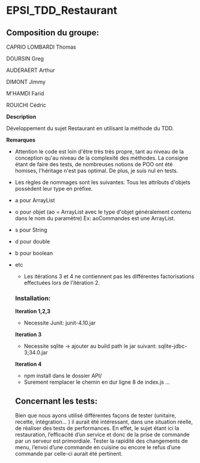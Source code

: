 # EPSI_TDD_Restaurant


## Composition du groupe: 

CAPRIO LOMBARDI Thomas

DOURSIN Greg

AUDERAERT Arthur

DIMONT Jimmy

M'HAMDI Farid

ROUICHI Cédric

**Description**

Développement du sujet Restaurant en utilisant la méthode du TDD.


**Remarques**

* Attention le code est loin d'être très très propre, tant au niveau de la conception qu'au niveau de la complexité des méthodes. La consigne étant de faire des tests, de nombreuses notions de POO ont été homises, l'héritage n'est pas optimal.
De plus, je suis nul en tests.

* Les règles de nommages sont les suivantes:
    Tous les attributs d'objets possèdent leur type en préfixe.
- a pour ArrayList
- o pour objet (ao = ArrayList<Object> avec le type d'objet généralement contenu dans le nom du paramètre)
Ex: aoCommandes est une ArrayList<Commande>.

- s pour String
- d pour double
- b pour boolean 
- etc



* Les itérations 3 et 4 ne contiennent pas les différentes factorisations effectuées lors de l'itération 2.


### Installation:
**Iteration 1,2,3**
- Necessite Junit: junit-4.10.jar

**Iteration 3**
- Necessite sqlite -> ajouter au build path le jar suivant: sqlite-jdbc-3;34.0.jar



**Iteration 4** 
- npm install dans le dossier API/
- Surement remplacer le chemin en dur ligne 8 de index.js ...
## Concernant les tests:

Bien que nous ayons utilisé différentes façons de tester (unitaire, recette, intégration... ) 
il aurait été intéressant, dans une situation réelle, de réaliser des tests de performances.
En effet, le sujet étant ici la restauration, l’efficacité d’un service et donc de la prise de commande par un serveur est primordiale. Tester la rapidité des changements de menu, l’envoi d’une commande en cuisine ou encore le refus d’une commande par celle-ci aurait été pertinent.


